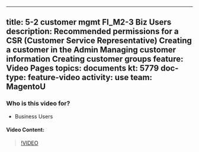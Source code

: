 
---
title: 5-2 customer mgmt FI_M2-3 Biz Users
description: Recommended permissions for a CSR (Customer Service Representative) Creating a customer in the Admin Managing customer information Creating customer groups
feature: Video Pages
topics: documents
kt: 5779
doc-type: feature-video
activity: use
team: MagentoU
---

### Who is this video for?

* Business Users

#### Video Content:

>[!VIDEO](https://video.tv.adobe.com/v/36189)

